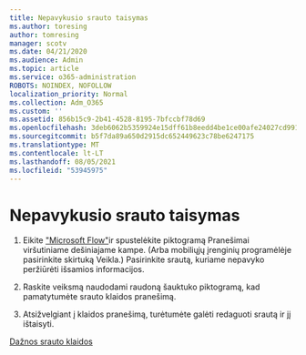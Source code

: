```yaml
---
title: Nepavykusio srauto taisymas
ms.author: toresing
author: tomresing
manager: scotv
ms.date: 04/21/2020
ms.audience: Admin
ms.topic: article
ms.service: o365-administration
ROBOTS: NOINDEX, NOFOLLOW
localization_priority: Normal
ms.collection: Adm_O365
ms.custom: ''
ms.assetid: 856b15c9-2b41-4528-8195-7bfccbf78d69
ms.openlocfilehash: 3deb6062b5359924e15dff61b8eedd4be1ce00afe24027cd9917271bd5bbe48d
ms.sourcegitcommit: b5f7da89a650d2915dc652449623c78be6247175
ms.translationtype: MT
ms.contentlocale: lt-LT
ms.lasthandoff: 08/05/2021
ms.locfileid: "53945975"
---
```

# <a name="fix-a-flow-that-failed"></a>Nepavykusio srauto taisymas

1. Eikite ["Microsoft Flow"](https://flow.microsoft.com/)ir spustelėkite piktogramą Pranešimai viršutiniame dešiniajame kampe. (Arba mobiliųjų įrenginių programėlėje pasirinkite skirtuką Veikla.) Pasirinkite srautą, kuriame nepavyko peržiūrėti išsamios informacijos.
    
2. Raskite veiksmą naudodami raudoną šauktuko piktogramą, kad pamatytumėte srauto klaidos pranešimą.
    
3. Atsižvelgiant į klaidos pranešimą, turėtumėte galėti redaguoti srautą ir jį ištaisyti. 
    
[Dažnos srauto klaidos](https://go.microsoft.com/fwlink/?linkid=872110)
  

